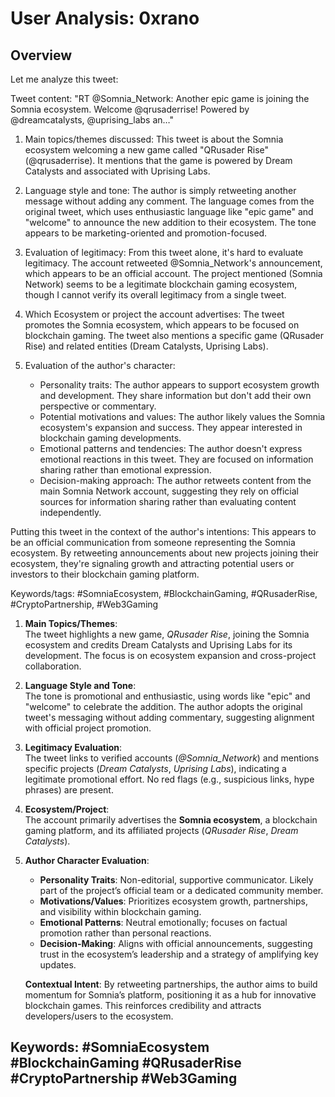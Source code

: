 # User Analysis: 0xrano

## Overview

<think>
Let me analyze this tweet:

Tweet content: "RT @Somnia_Network: Another epic game is joining the Somnia ecosystem. Welcome @qrusaderrise! Powered by @dreamcatalysts, @uprising_labs an…"

1. Main topics/themes discussed:
This tweet is about the Somnia ecosystem welcoming a new game called "QRusader Rise" (@qrusaderrise). It mentions that the game is powered by Dream Catalysts and associated with Uprising Labs.

2. Language style and tone:
The author is simply retweeting another message without adding any comment. The language comes from the original tweet, which uses enthusiastic language like "epic game" and "welcome" to announce the new addition to their ecosystem. The tone appears to be marketing-oriented and promotion-focused.

3. Evaluation of legitimacy:
From this tweet alone, it's hard to evaluate legitimacy. The account retweeted @Somnia_Network's announcement, which appears to be an official account. The project mentioned (Somnia Network) seems to be a legitimate blockchain gaming ecosystem, though I cannot verify its overall legitimacy from a single tweet.

4. Which Ecosystem or project the account advertises:
The tweet promotes the Somnia ecosystem, which appears to be focused on blockchain gaming. The tweet also mentions a specific game (QRusader Rise) and related entities (Dream Catalysts, Uprising Labs).

5. Evaluation of the author's character:
   - Personality traits: The author appears to support ecosystem growth and development. They share information but don't add their own perspective or commentary.
   - Potential motivations and values: The author likely values the Somnia ecosystem's expansion and success. They appear interested in blockchain gaming developments.
   - Emotional patterns and tendencies: The author doesn't express emotional reactions in this tweet. They are focused on information sharing rather than emotional expression.
   - Decision-making approach: The author retweets content from the main Somnia Network account, suggesting they rely on official sources for information sharing rather than evaluating content independently.

Putting this tweet in the context of the author's intentions:
This appears to be an official communication from someone representing the Somnia ecosystem. By retweeting announcements about new projects joining their ecosystem, they're signaling growth and attracting potential users or investors to their blockchain gaming platform.

Keywords/tags:
#SomniaEcosystem, #BlockchainGaming, #QRusaderRise, #CryptoPartnership, #Web3Gaming
</think>

1. **Main Topics/Themes**:  
   The tweet highlights a new game, *QRusader Rise*, joining the Somnia ecosystem and credits Dream Catalysts and Uprising Labs for its development. The focus is on ecosystem expansion and cross-project collaboration.

2. **Language Style and Tone**:  
   The tone is promotional and enthusiastic, using words like "epic" and "welcome" to celebrate the addition. The author adopts the original tweet's messaging without adding commentary, suggesting alignment with official project promotion.

3. **Legitimacy Evaluation**:  
   The tweet links to verified accounts (*@Somnia_Network*) and mentions specific projects (*Dream Catalysts*, *Uprising Labs*), indicating a legitimate promotional effort. No red flags (e.g., suspicious links, hype phrases) are present.

4. **Ecosystem/Project**:  
   The account primarily advertises the **Somnia ecosystem**, a blockchain gaming platform, and its affiliated projects (*QRusader Rise*, *Dream Catalysts*).

5. **Author Character Evaluation**:  
   - **Personality Traits**: Non-editorial, supportive communicator. Likely part of the project’s official team or a dedicated community member.  
   - **Motivations/Values**: Prioritizes ecosystem growth, partnerships, and visibility within blockchain gaming.  
   - **Emotional Patterns**: Neutral emotionally; focuses on factual promotion rather than personal reactions.  
   - **Decision-Making**: Aligns with official announcements, suggesting trust in the ecosystem’s leadership and a strategy of amplifying key updates.  

   **Contextual Intent**: By retweeting partnerships, the author aims to build momentum for Somnia’s platform, positioning it as a hub for innovative blockchain games. This reinforces credibility and attracts developers/users to the ecosystem.

**Keywords**: #SomniaEcosystem #BlockchainGaming #QRusaderRise #CryptoPartnership #Web3Gaming
---
